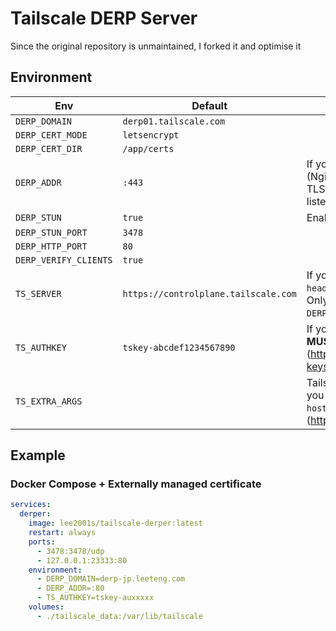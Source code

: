# Tailscale DERP Server

Since the original repository is unmaintained, I forked it and optimise it

## Environment

| Env                   | Default                              | Description                                                                                                                       |
| --------------------- | ------------------------------------ | --------------------------------------------------------------------------------------------------------------------------------- |
| `DERP_DOMAIN`         | `derp01.tailscale.com`               |                                                                                                                                   |
| `DERP_CERT_MODE`      | `letsencrypt`                        |                                                                                                                                   |
| `DERP_CERT_DIR`       | `/app/certs`                         |                                                                                                                                   |
| `DERP_ADDR`           | `:443`                               | If you need to use a reverse proxy (Nginx, Traefik, Caddy) to manage TLS certificates, you can set ":80" to listen for http.      |
| `DERP_STUN`           | `true`                               | Enable STUN server                                                                                                                |
| `DERP_STUN_PORT`      | `3478`                               |                                                                                                                                   |
| `DERP_HTTP_PORT`      | `80`                                 |                                                                                                                                   |
| `DERP_VERIFY_CLIENTS` | `true`                               |                                                                                                                                   |
| `TS_SERVER`           | `https://controlplane.tailscale.com` | If you are using self-hosted `headscale`, set the server address. Only available `DERP_VERIFY_CLIENTS=true`.                      |
| `TS_AUTHKEY`          | `tskey-abcdef1234567890`             | If you only allow verify-client, you **MUST** set the auth key. (<https://tailscale.com/kb/1085/auth-keys>)                       |
| `TS_EXTRA_ARGS`       |                                      | Tailscale CLI arguments, for example you can set the node name via `--hostname=derp-01`. (<https://tailscale.com/kb/1080/cli#up>) |

## Example

### Docker Compose + Externally managed certificate

```yaml
services:
  derper:
    image: lee2001s/tailscale-derper:latest
    restart: always
    ports:
      - 3478:3478/udp
      - 127.0.0.1:23333:80
    environment:
      - DERP_DOMAIN=derp-jp.leeteng.com
      - DERP_ADDR=:80
      - TS_AUTHKEY=tskey-auxxxxx
    volumes:
      - ./tailscale_data:/var/lib/tailscale
```
